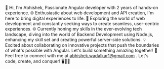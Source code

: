 👋 Hi, I'm Abhishek, Passionate Angular developer with 2 years of hands-on experience.
🌐 Enthusiastic about web development and API creation, I'm here to bring digital experiences to life.
🚀 Exploring the world of web development and constantly seeking ways to create seamless, user-centric experiences. 
🌐 Currently honing my skills in the ever-evolving tech landscape, diving into the world of Backend Development using Node.js,
    enhancing my skill set and creating powerful server-side solutions.
💡 Excited about collaborating on innovative projects that push the boundaries of what's possible with Angular. 
Let's build something amazing together! 🤝 Feel free to connect with me at abhishek.wadalkar1@gmail.com .
Let's code, create, and conquer! 🖥️👨‍💻
